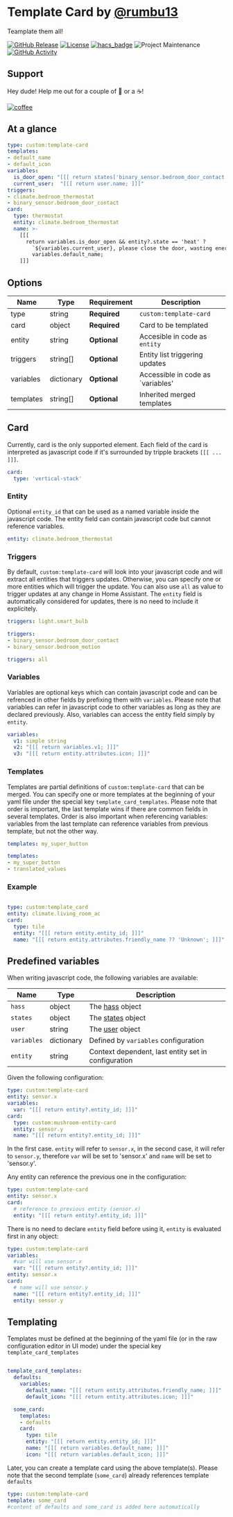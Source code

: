 # Template Card by [@rumbu13](https://www.github.com/rumbu13)

Teamplate them all!

[![GitHub Release][releases-shield]][releases]
[![License][license-shield]](LICENSE)
[![hacs_badge](https://img.shields.io/badge/HACS-Default-orange.svg?style=for-the-badge)](https://github.com/custom-components/hacs)
![Project Maintenance][maintenance-shield]
[![GitHub Activity][commits-shield]][commits]

## Support

Hey dude! Help me out for a couple of :beers: or a :coffee:!

[![coffee](https://www.buymeacoffee.com/assets/img/custom_images/black_img.png)](https://www.buymeacoffee.com/rumbuT)

## At a glance

```yaml
type: custom:template-card
templates:
- default_name
- default_icon
variables:
  is_door_open: "[[[ return states['binary_sensor.bedroom_door_contact'].state == 'on' ] ]]]"
  current_user:  "[[[ return user.name; ]]]"
triggers:
- climate.bedroom_thermostat
- binary_sensor.bedroom_door_contact
card:
  type: thermostat
  entity: climate.bedroom_thermostat
  name: >-
    [[[ 
      return variables.is_door_open && entity?.state == 'heat' ? 
        `${variables.current_user}, please close the door, wasting energy` : 
        variables.default_name; 
    ]]]
```

## Options

| Name              | Type      | Requirement  | Description                                 |
| ----------------- | --------- | ------------ | ------------------------------------------- |
| type              | string    | **Required** | `custom:template-card`                      |
| card              | object    | **Required** | Card to be templated                        |
| entity            | string    | **Optional** | Accesible in code as `entity`               |
| triggers          | string[]  | **Optional** | Entity list triggering updates              |
| variables         | dictionary| **Optional** | Accessible in code as `variables'           |
| templates         | string[]  | **Optional** | Inherited merged templates                  |

## Card

Currently, card is the only supported element. Each field of the card is interpreted as javascript
code if it's surrounded by tripple brackets `[[[ ... ]]]`.

```yaml
card:
  type: 'vertical-stack'
```

### Entity

Optional `entity_id` that can be used as a named variable inside the javascript code. The entity field
can contain javascript code but cannot reference variables.

```yaml
entity: climate.bedroom_thermostat

```

### Triggers

By default, `custom:template-card` will look into your javascript code and will extract all entities
that triggers updates. Otherwise, you can specify one or more entities which will trigger the update.
You can also use `all` as value to trigger updates at any change in Home Assistant. The `entity` field
is automatically considered for updates, there is no need to include it explicitely.

```yaml
triggers: light.smart_bulb
```

```yaml
triggers:
- binary_sensor.bedroom_door_contact
- binary_sensor.bedroom_motion
```

```yaml
triggers: all
```

### Variables

Variables are optional keys which can contain javascript code and can be refrenced in other fields by
prefixing them with `variables`. Please note that variables can refer in javascript code to other
variables as long as they are declared previously. Also, variables can access the entity field simply by `entity`.

```yaml
variables:
  v1: simple string
  v2: "[[[ return variables.v1; ]]]"
  v3: "[[[ return entity.attributes.icon; ]]]"
```

### Templates

Templates are partial definitions of `custom:template-card` that can be merged. You can specify one or more
templates at the beginning of your yaml file under the special key `template_card_templates`. Please note
that order is important, the last template wins if there are common fields in several templates. Order is also
important when referencing variables: variables from the last template can reference variables from previous
template, but not the other way.

```yaml
templates: my_super_button
```

```yaml
templates:
- my_super_button
- translated_values
```

### Example

```yaml

type: custom:template_card
entity: climate.living_room_ac
card:
  type: tile
  entity: "[[[ return entity.entity_id; ]]]"
  name: "[[[ return entity.attributes.friendly_name ?? 'Unknown'; ]]]"

```

## Predefined variables

When writing javascript code, the following variables are available:

| Name        | Type       | Description                                                                              |
| ----------- | ---------- | ---------------------------------------------------------------------------------------- |
| `hass`      | object     | The [hass](https://developers.home-assistant.io/docs/frontend/data/) object              |
| `states`    | object     | The [states](https://developers.home-assistant.io/docs/frontend/data/#hassstates) object |
| `user`      | string     | The [user](https://developers.home-assistant.io/docs/frontend/data/#hassuser) object     |
| `variables` | dictionary | Defined by `variables` configuration                                                     |
| `entity`    | string     | Context dependent, last entity set in configuration                                      |

Given the following configuration:

```yaml
type: custom:template-card
entity: sensor.x
variables:
  var: "[[[ return entity?.entity_id; ]]]"
card:
  type: custom:mushroom-entity-card
  entity: sensor.y
  name: "[[[ return entity?.entity_id; ]]]"
```

In the first case. `entity` will refer to `sensor.x`, in the second case, it will refer to `sensor.y`,
therefore `var` will be set to 'sensor.x' and `name` will be set to 'sensor.y'.

Any entity can reference the previous one in the configuration:

```yaml
type: custom:template-card
entity: sensor.x
card:
  # reference to previous entity (sensor.x)
  entity: "[[[ return entity?.entity_id; ]]]"  
```

There is no need to declare `entity` field before using it, `entity` is evaluated first in any object:

```yaml
type: custom:template-card
variables:
  #var will use sensor.x
  var: "[[[ return entity?.entity_id; ]]]"
entity: sensor.x
card:  
  # name will use sensor.y
  name: "[[[ return entity?.entity_id; ]]]"
  entity: sensor.y
```

## Templating

Templates must be defined at the beginning of the yaml file (or in the raw configuration editor in UI mode)
under the special key `template_card_templates`

```yaml

template_card_templates:
  defaults:
    variables:
      default_name: "[[[ return entity.attributes.friendly_name; ]]]"
      default_icon: "[[[ return entity.attributes.icon; ]]]" 

  some_card:
    templates:
    - defaults
    card:
      type: tile
      entity: "[[[ return entity.entity_id; ]]]"
      name: "[[[ return variables.default_name; ]]]"
      icon: "[[[ return variables.default_icon; ]]]"

```

Later, you can create a template card using the above template(s). Please note that the second template (`some_card`)
already references template `defaults`

```yaml
type: custom:template-card
template: some_card
#content of defaults and some_card is added here automatically
```

[commits-shield]: https://img.shields.io/github/commit-activity/m/rumbu13/template-card?style=for-the-badge
[commits]: https://github.com/rumbu13/template-card/commits/master
[maintenance-shield]: https://img.shields.io/maintenance/yes/2023.svg?style=for-the-badge
[releases-shield]: https://img.shields.io/github/v/release/rumbu13/template-card?include_prereleases&style=for-the-badge
[releases]: https://github.com/rumbu13/template-card/releases
[license-shield]: https://img.shields.io/github/license/rumbu13/template-card?style=for-the-badge